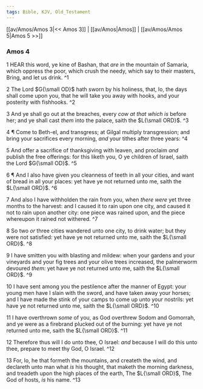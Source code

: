 ```yaml
---
tags: Bible, KJV, Old_Testament
---
```


[[av/Amos/Amos 3|<< Amos 3]] | [[av/Amos|Amos]] | [[av/Amos/Amos 5|Amos 5 >>]]

### Amos 4

1 HEAR this word, ye kine of Bashan, that _are_ in the mountain of Samaria, which oppress the poor, which crush the needy, which say to their masters, Bring, and let us drink. ^1

2 The Lord $G{\small OD}$ hath sworn by his holiness, that, lo, the days shall come upon you, that he will take you away with hooks, and your posterity with fishhooks. ^2

3 And ye shall go out at the breaches, every _cow_ _at_ _that_ _which_ _is_ before her; and ye shall cast _them_ into the palace, saith the $L{\small ORD}$. ^3

4 ¶ Come to Beth-el, and transgress; at Gilgal multiply transgression; and bring your sacrifices every morning, _and_ your tithes after three years: ^4

5 And offer a sacrifice of thanksgiving with leaven, and proclaim _and_ publish the free offerings: for this liketh you, O ye children of Israel, saith the Lord $G{\small OD}$. ^5

6 ¶ And I also have given you cleanness of teeth in all your cities, and want of bread in all your places: yet have ye not returned unto me, saith the $L{\small ORD}$. ^6

7 And also I have withholden the rain from you, when _there_ _were_ yet three months to the harvest: and I caused it to rain upon one city, and caused it not to rain upon another city: one piece was rained upon, and the piece whereupon it rained not withered. ^7

8 So two _or_ three cities wandered unto one city, to drink water; but they were not satisfied: yet have ye not returned unto me, saith the $L{\small ORD}$. ^8

9 I have smitten you with blasting and mildew: when your gardens and your vineyards and your fig trees and your olive trees increased, the palmerworm devoured _them:_ yet have ye not returned unto me, saith the $L{\small ORD}$. ^9

10 I have sent among you the pestilence after the manner of Egypt: your young men have I slain with the sword, and have taken away your horses; and I have made the stink of your camps to come up unto your nostrils: yet have ye not returned unto me, saith the $L{\small ORD}$. ^10

11 I have overthrown _some_ of you, as God overthrew Sodom and Gomorrah, and ye were as a firebrand plucked out of the burning: yet have ye not returned unto me, saith the $L{\small ORD}$. ^11

12 Therefore thus will I do unto thee, O Israel: _and_ because I will do this unto thee, prepare to meet thy God, O Israel. ^12

13 For, lo, he that formeth the mountains, and createth the wind, and declareth unto man what _is_ his thought, that maketh the morning darkness, and treadeth upon the high places of the earth, The $L{\small ORD}$, The God of hosts, _is_ his name. ^13
